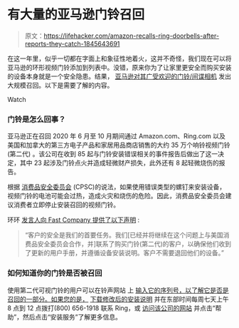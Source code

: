 # 有大量的亚马逊门铃召回

> 原文：<https://lifehacker.com/amazon-recalls-ring-doorbells-after-reports-they-catch-1845643691>

在这一年里，似乎一切都在字面上和象征性地着火，这并不奇怪，我们现在可以将亚马逊的环形视频门铃添加到列表中。没错，原来你为了让家里更安全而购买安装的设备本身就是一个安全隐患。结果， [亚马逊对其广受欢迎的门铃/间谍相机](https://www.cpsc.gov/Recalls/2020/ring-recalls-video-doorbells-2nd-generation-due-to-fire-hazard) 发出大规模召回。以下是需要了解的内容。

Watch

### 门铃是怎么回事？

亚马逊正在召回 2020 年 6 月至 10 月期间通过 Amazon.com、Ring.com 以及美国和加拿大的第三方电子产品和家居用品商店销售的大约 35 万个响铃视频门铃(第二代) 。该公司在收到 85 起与门铃安装错误相关的事件报告后做出了这一决定，其中 23 起涉及门铃点火并造成轻微财产损失，此外还有 8 起轻微烧伤的报告。

根据 [消费品安全委员会](https://www.cpsc.gov/Recalls/2020/ring-recalls-video-doorbells-2nd-generation-due-to-fire-hazard) (CPSC)的说法，如果使用错误类型的螺钉来安装设备，视频门铃的电池可能会过热，造成火灾和烧伤的危险。因此，消费品安全委员会建议消费者立即停止安装召回的视频门铃。

环环 [发言人向 Fast Company 提供了以下声明](https://www.fastcompany.com/90574358/350000-amazon-ring-doorbells-recalled-after-some-units-catch-fire) :

> “客户的安全是我们的首要任务。我们[已经并将继续在这个问题上与美国消费品安全委员会合作，并]联系了购买门铃(第二代)的客户，以确保他们收到了更新的用户手册，并遵循设备安装说明。客户不需要退回他们的设备。”

### **如何知道你的门铃是否被召回**

使用第二代可视门铃的用户可以在铃声网站 上 [输入它的序列号，以了解它是否是召回的一部分。如果您的是，](http://support.ring.com/ring-2nd-gen-recall) [下载修改后的安装说明](https://support.ring.com/hc/en-us/articles/360040763632-Download-the-Manual-Ring-Video-Doorbell-2nd-Generation-) 并在东部时间每周七天上午 8 点到 12 点拨打(800) 656-1918 联系 Ring，或 [访问该公司的网站](https://ring.com/) 并点击“帮助”，然后点击“安装服务”了解更多信息。